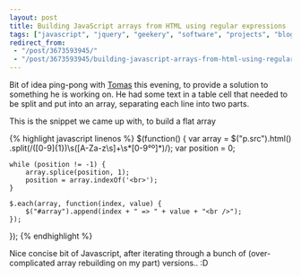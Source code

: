 ```yaml
---
layout: post
title: Building JavaScript arrays from HTML using regular expressions
tags: ["javascript", "jquery", "geekery", "software", "projects", "blog"]
redirect_from:
 - "/post/3673593945/"
 - "/post/3673593945/building-javascript-arrays-from-html-using-regular/"
---
```


Bit of idea ping-pong with [Tomas](http://tmayr.com) this evening, to provide a solution to something he is working on. He had some text in a table cell that needed to be split and put into an array, separating each line into two parts.

<!-- more -->

This is the snippet we came up with, to build a flat array

{% highlight javascript linenos %}
$(function() {
    var array = $("p.src").html()
        .split(/([0-9]{1})\s([A-Za-z\s]+\s*[0-9°º]*)/);
    var position = 0;

    while (position != -1) {
        array.splice(position, 1);
        position = array.indexOf('<br>');
    }

    $.each(array, function(index, value) {
        $("#array").append(index + " => " + value + "<br />");
    });
});
{% endhighlight %}

Nice concise bit of Javascript, after iterating through a bunch of (over-complicated array rebuilding on my part) versions.. :D
